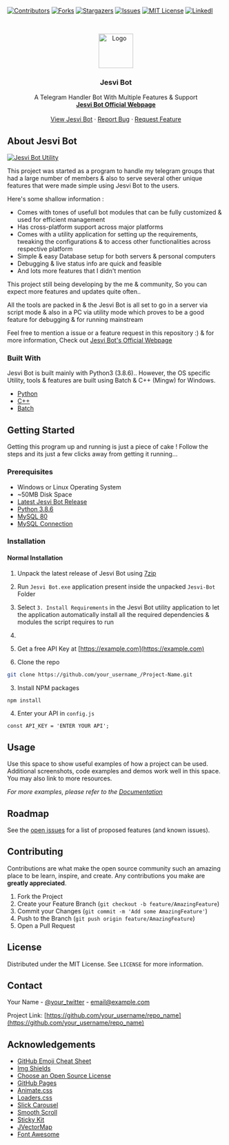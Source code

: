 
[![Contributors][contributors-shield]][contributors-url]
[![Forks][forks-shield]][forks-url]
[![Stargazers][stars-shield]][stars-url]
[![Issues][issues-shield]][issues-url]
[![MIT License][license-shield]][license-url]
[![LinkedI][linkedin-shield]][linkedin-url]



<!-- PROJECT LOGO -->
<br />
<p align="center">
  <a href="https://jesvijonathan.github.io/jesvijonathan/">
    <img src="bin/icon.ico" alt="Logo" width="80" height="80">
  </a>

  <h3 align="center">Jesvi Bot</h3>

  <p align="center">
    A Telegram Handler Bot With Multiple Features & Support
    <br />
    <a href="https://jesvijonathan.github.io/jesvijonathan/"><strong>Jesvi Bot Official Webpage</strong></a>
    <br />
    <br />
    <a href="https://github.com/jesvijonathan/Jesvi-Bot/issues">View Jesvi Bot</a>
    ·
    <a href="https://github.com/jesvijonathan/Jesvi-Bot/issues">Report Bug</a>
    ·
    <a href="https://github.com/jesvijonathan/Jesvi-Bot/issues">Request Feature</a>
  </p>
</p>



<!-- TABLE OF CONTENTS 
## Table of Contents

- [About Jesvi Bot](#about-jesvi-bot)
  - [Built With](#built-with)
- [Getting Started](#getting-started)
  - [Prerequisites](#prerequisites)
  - [Installation](#installation)
    - [Normal Installation](#normal-installation)
- [Usage](#usage)
- [Roadmap](#roadmap)
- [Contributing](#contributing)
- [License](#license)
- [Contact](#contact)
- [Acknowledgements](#acknowledgements)



<!-- ABOUT THE PROJECT -->
## About Jesvi Bot

[![Jesvi Bot Utility][product-screenshot]](https://example.com)

This project was started as a program to handle my telegram groups that had a large number of members & also to serve several other unique features that were made simple using Jesvi Bot to the users.

Here's some shallow information :
* Comes with tones of usefull bot modules that can be fully customized & used for efficient management 
* Has cross-platform support across major platforms
* Comes with a utility application for setting up the requirements, tweaking the configurations & to access other functionalities across respective platform
* Simple & easy Database setup for both servers & personal computers
* Debugging & live status info are quick and feasible
* And lots more features that I didn't mention

This project still being developing by the me & community, So you can expect more features and updates quite often..

All the tools are packed in & the Jesvi Bot is all set to go in a server via script mode & also in a PC via utility mode which proves to be a good feature for debugging & for running mainstream

Feel free to mention a issue or a feature request in this repository :)
& for more information, Check out [Jesvi Bot's Official Webpage](https://jesvijonathan.github.io/jesvijonathan/)

### Built With
Jesvi Bot is built mainly with Python3 (3.8.6).. However, the OS specific Utility, tools & features are built using Batch & C++ (Mingw) for Windows.

* [Python](https://www.python.org/)
* [C++](http://www.mingw.org/)
* [Batch](https://docs.microsoft.com/en-us/windows-server/administration/windows-commands/windows-commands)


<!-- GETTING STARTED -->
## Getting Started

Getting this program up and running is just a piece of cake ! Follow the steps and its just a few clicks away from getting it running...

### Prerequisites

* Windows or Linux Operating System
* ~50MB Disk Space
* [Latest Jesvi Bot Release](https://github.com/jesvijonathan/Jesvi-Bot/releases)
* [Python 3.8.6](https://www.python.org/)
* [MySQL 80](https://www.mysql.com/)
* [MySQL Connection](https://dev.mysql.com/doc/workbench/en/wb-getting-started-tutorial-create-connection.html)

### Installation

#### Normal Installation
1. Unpack the latest release of Jesvi Bot using [7zip](www.7zip.com)
2. Run `Jesvi Bot.exe` application present inside the unpacked `Jesvi-Bot` Folder
3. Select `3. Install Requirements` in the Jesvi Bot utility application to let the application automatically install all the required dependencies & modules the script requires to run
4. 




5. Get a free API Key at [https://example.com](https://example.com)
6. Clone the repo
```sh
git clone https://github.com/your_username_/Project-Name.git
```
3. Install NPM packages
```sh
npm install
```
4. Enter your API in `config.js`
```JS
const API_KEY = 'ENTER YOUR API';
```



<!-- USAGE EXAMPLES -->
## Usage

Use this space to show useful examples of how a project can be used. Additional screenshots, code examples and demos work well in this space. You may also link to more resources.

_For more examples, please refer to the [Documentation](https://example.com)_



<!-- ROADMAP -->
## Roadmap

See the [open issues](https://github.com/othneildrew/Best-README-Template/issues) for a list of proposed features (and known issues).



<!-- CONTRIBUTING -->
## Contributing

Contributions are what make the open source community such an amazing place to be learn, inspire, and create. Any contributions you make are **greatly appreciated**.

1. Fork the Project
2. Create your Feature Branch (`git checkout -b feature/AmazingFeature`)
3. Commit your Changes (`git commit -m 'Add some AmazingFeature'`)
4. Push to the Branch (`git push origin feature/AmazingFeature`)
5. Open a Pull Request



<!-- LICENSE -->
## License

Distributed under the MIT License. See `LICENSE` for more information.



<!-- CONTACT -->
## Contact

Your Name - [@your_twitter](https://twitter.com/your_username) - email@example.com

Project Link: [https://github.com/your_username/repo_name](https://github.com/your_username/repo_name)



<!-- ACKNOWLEDGEMENTS -->
## Acknowledgements
* [GitHub Emoji Cheat Sheet](https://www.webpagefx.com/tools/emoji-cheat-sheet)
* [Img Shields](https://shields.io)
* [Choose an Open Source License](https://choosealicense.com)
* [GitHub Pages](https://pages.github.com)
* [Animate.css](https://daneden.github.io/animate.css)
* [Loaders.css](https://connoratherton.com/loaders)
* [Slick Carousel](https://kenwheeler.github.io/slick)
* [Smooth Scroll](https://github.com/cferdinandi/smooth-scroll)
* [Sticky Kit](http://leafo.net/sticky-kit)
* [JVectorMap](http://jvectormap.com)
* [Font Awesome](https://fontawesome.com)





<!-- MARKDOWN LINKS & IMAGES -->
<!-- https://www.markdownguide.org/basic-syntax/#reference-style-links -->
[contributors-shield]: https://img.shields.io/github/contributors/othneildrew/Best-README-Template.svg?style=flat-square
[contributors-url]: https://github.com/othneildrew/Best-README-Template/graphs/contributors
[forks-shield]: https://img.shields.io/github/forks/othneildrew/Best-README-Template.svg?style=flat-square
[forks-url]: https://github.com/othneildrew/Best-README-Template/network/members
[stars-shield]: https://img.shields.io/github/stars/othneildrew/Best-README-Template.svg?style=flat-square
[stars-url]: https://github.com/othneildrew/Best-README-Template/stargazers
[issues-shield]: https://img.shields.io/github/issues/othneildrew/Best-README-Template.svg?style=flat-square
[issues-url]: https://github.com/othneildrew/Best-README-Template/issues
[license-shield]: https://img.shields.io/github/license/othneildrew/Best-README-Template.svg?style=flat-square
[license-url]: https://github.com/othneildrew/Best-README-Template/blob/master/LICENSE.txt
[linkedin-shield]: https://img.shields.io/badge/-LinkedIn-black.svg?style=flat-square&logo=linkedin&colorB=555
[linkedin-url]: https://linkedin.com/in/othneildrew
[product-screenshot]: images/screenshot.png

